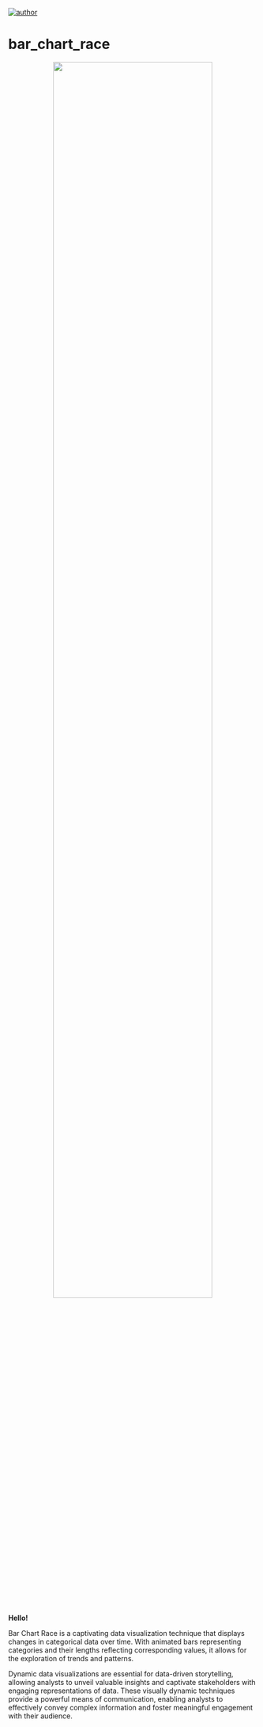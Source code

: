 
[![author](https://img.shields.io/badge/author-gabrielduarte-red.svg)](https://www.linkedin.com/in/gabriel-duarte-671074146/)
# bar_chart_race
<p align="center">
  <img src="bar_chart_race.gif", width=80% >
</p>

**Hello!**

Bar Chart Race is a captivating data visualization technique that displays changes in categorical data over time. With animated bars representing categories and their lengths reflecting corresponding values, it allows for the exploration of trends and patterns.

Dynamic data visualizations are essential for data-driven storytelling, allowing analysts to unveil valuable insights and captivate stakeholders with engaging representations of data. These visually dynamic techniques provide a powerful means of communication, enabling analysts to effectively convey complex information and foster meaningful engagement with their audience.
